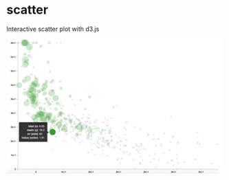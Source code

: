 # scatter
Interactive scatter plot with d3.js

![alt text](https://raw.githubusercontent.com/alexrfling/scatter/master/img/example.png)
